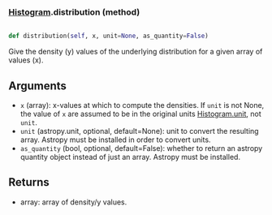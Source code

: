 ### [Histogram](Histogram.md).distribution (method)


```py

def distribution(self, x, unit=None, as_quantity=False)

```



Give the density (y) values of the underlying distribution for a given
array of values (x).

Arguments
----------
* `x` (array): x-values at which to compute the densities.  If `unit` is
    not None, the value of `x` are assumed to be in the original units
    [Histogram.unit](Histogram.unit.md), not `unit`.
* `unit` (astropy.unit, optional, default=None): unit to convert the
    resulting array.  Astropy must be installed in order to convert units.
* `as_quantity` (bool, optional, default=False): whether to return an
    astropy quantity object instead of just an array.  Astropy must
    be installed.

Returns
---------
* array: array of density/y values.

